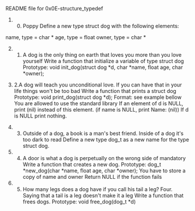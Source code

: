 README file for 0x0E-structure_typedef
1. 0. Poppy
Define a new type struct dog with the following elements:

name, type = char *
age, type = float
owner, type = char *

2. 1. A dog is the only thing on earth that loves you more than you love 
yourself Write a function that initialize a variable of type struct dog
Prototype: void init_dog(struct dog *d, char *name, float age, char *owner);

3. 2.A dog will teach you unconditional love. If you can have that in your life
things won't be too bad
Write a function that prints a struct dog
Prototype: void print_dog(struct dog *d);
Format: see example bellow
You are allowed to use the standard library
If an element of d is NULL, print (nil) instead of this element.
(if name is NULL, print Name: (nil))
If d is NULL print nothing.

4. 3. Outside of a dog, a book is a man's best friend. Inside of a dog it's too
 dark to read
Define a new type dog_t as a new name for the type struct dog.

5. 4. A door is what a dog is perpetually on the wrong side of
mandatory
Write a function that creates a new dog.
Prototype: dog_t *new_dog(char *name, float age, char *owner);
You have to store a copy of name and owner
Return NULL if the function fails

6. 5. How many legs does a dog have if you call his tail a leg? Four. 
Saying that a tail is a leg doesn't make it a leg
Write a function that frees dogs.
Prototype: void free_dog(dog_t *d)
